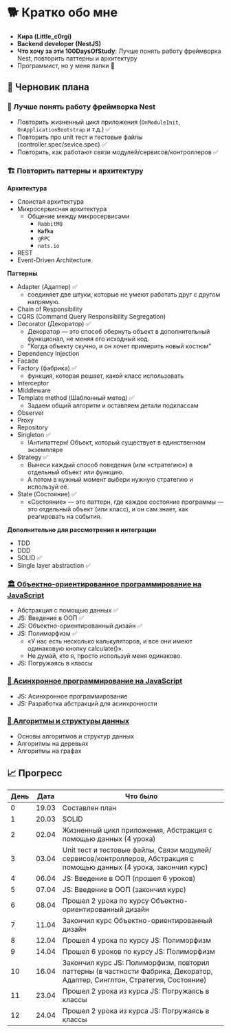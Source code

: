 # 🐕 Кратко обо мне

- **Кира (Little_c0rgi)**
- **Backend developer (NestJS)**
- **Что хочу за эти 100DaysOfStudy**: Лучше понять работу фреймворка Nest, повторить паттерны и архитектуру
- Программист, но у меня лапки 🐾

## 📝 Черновик плана

### 🧠 Лучше понять работу фреймворка Nest

- Повторить жизненный цикл приложения (`OnModuleInit`, `OnApplicationBootstrap` и т.д.) ✅
- Повторить про unit тест и тестовые файлы (controller.spec/sevice.spec) ✅
- Повторить, как работают связи модулей/сервисов/контроллеров ✅

### 🏗️ Повторить паттерны и архитектуру

**Архитектура**

- Слоистая архитектура
- Микросервисная архитектура
  - Общение между микросервисами
    - `RabbitMQ`
    - **`Kafka`**
    - `gRPC`
    - `nats.io`
- REST
- Event-Driven Architecture

**Паттерны**

- Adapter (Адаптер) ✅
  - соединяет две штуки, которые не умеют работать друг с другом напрямую.
- Chain of Responsibility
- CQRS (Command Query Responsibility Segregation)
- Decorator (Декоратор) ✅
  - Декоратор — это способ обернуть объект в дополнительный функционал, не меняя его исходный код.
  - "Когда объекту скучно, и он хочет примерить новый костюм"
- Dependency Injection
- Facade
- Factory (фабрика) ✅
  - функция, которая решает, какой класс использовать
- Interceptor
- Middleware
- Template method (Шаблонный метод) ✅
  - Задаем общий алгоритм и оставляем детали подклассам
- Observer
- Proxy
- Repository
- Singleton ✅
  - !Антипаттерн! Объект, который существует в единственном экземпляре
- Strategy ✅
  - Вынеси каждый способ поведения (или «стратегию») в отдельный объект или функцию.
  - А потом в нужный момент выбери нужную стратегию и используй её.
- State (Состояние) ✅
  - «Состояние» — это паттерн, где каждое состояние программы — это отдельный объект (или класс), и он сам знает, как реагировать на события.

<!--
Рассмотреть еще эти, убрать лишнее:

Абстрактная фабрика
Мост
Композит
Посредник
Цепочка ответственности
Наблюдатель
Шаблонный метод
Посетитель

Рассмотреть паттерны из этого репозитория
https://github.com/Hexlet/patterns
-->

**Дополнительно для рассмотрения и интеграции**

- TDD
- DDD
- SOLID ✅
- Single layer abstraction ✅

### [🏛️ Объектно-ориентированное программирование на JavaScript](https://ru.hexlet.io/programs/js-oop)

- Абстракция с помощью данных ✅
- JS: Введение в ООП ✅
- JS: Объектно-ориентированный дизайн ✅
- JS: Полиморфизм ✅
  - «У нас есть несколько калькуляторов, и все они имеют одинаковую кнопку calculate()».
  - Не думай, кто я, просто используй меня одинаково.
- JS: Погружаясь в классы

### [🚀 Асинхронное программирование на JavaScript](https://ru.hexlet.io/programs/js-async)

- JS: Асинхронное программирование
- JS: Разработка абстракций для асинхронности

### [🔢 Алгоритмы и структуры данных](https://ru.hexlet.io/programs/algorithms)

- Основы алгоритмов и структур данных
- Алгоритмы на деревьях
- Алгоритмы на графах

## 📈 Прогресс

| День | Дата  | Что было                                                                                                                   |
| ---- | ----- | -------------------------------------------------------------------------------------------------------------------------- |
| 0    | 19.03 | Составлен план                                                                                                             |
| 1    | 20.03 | SOLID                                                                                                                      |
| 2    | 02.04 | Жизненный цикл приложения, Абстракция с помощью данных (4 урока)                                                           |
| 3    | 03.04 | Unit тест и тестовые файлы, Связи модулей/сервисов/контроллеров, Абстракция с помощью данных (4 урока, закончил курс)      |
| 4    | 06.04 | JS: Введение в ООП (прошел 6 уроков)                                                                                       |
| 5    | 07.04 | JS: Введение в ООП (закончил курс)                                                                                         |
| 6    | 08.04 | Прошел 2 урока по курсу Объектно-ориентированный дизайн                                                                    |
| 7    | 11.04 | Закончил курс Объектно-ориентированный дизайн                                                                              |
| 8    | 12.04 | Прошел 4 урока по курсу JS: Полиморфизм                                                                                    |
| 9    | 14.04 | Прошел 6 уроков по курсу JS: Полиморфизм                                                                                   |
| 10   | 16.04 | Закончил курс JS: Полиморфизм, повторил паттерны (в частности Фабрика, Декоратор, Адаптер, Синглтон, Cтратегия, Состояние) |
| 11   | 23.04 | Прошел 2 урока из курса JS: Погружаясь в классы                                                                            |
| 12   | 24.04 | Прошел 2 урока из курса JS: Погружаясь в классы                                                                            |
